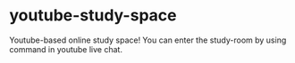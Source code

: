 # youtube-study-space
Youtube-based online study space! You can enter the study-room by using command in youtube live chat.
